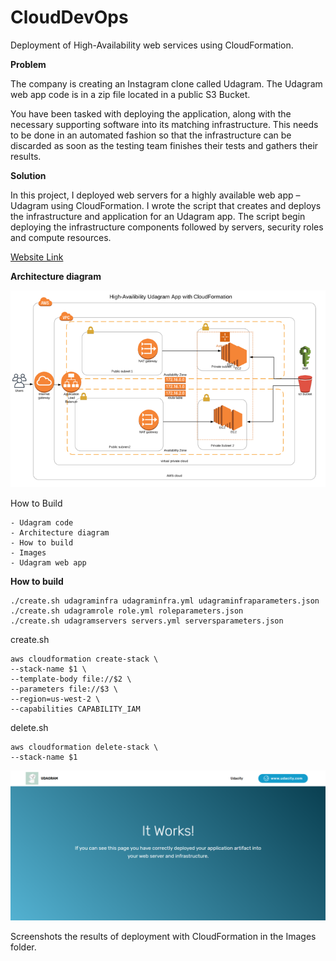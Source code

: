 # CloudDevOps

Deployment of High-Availability web services using CloudFormation.


**Problem**

The company is creating an Instagram clone called Udagram. The Udagram web app code is in a zip file located in a public S3 Bucket.

You have been tasked with deploying the application, along with the necessary supporting software into its matching infrastructure.
This needs to be done in an automated fashion so that the infrastructure can be discarded as soon as the testing team finishes their tests and gathers their results.

**Solution**

In this project, I deployed web servers for a highly available web app – Udagram using CloudFormation. I wrote the script that creates and deploys the infrastructure and application for an Udagram app. The script begin deploying the infrastructure components followed by servers, security roles and compute resources.

[Website Link](http://udagr-webap-151lepxel4r3y-650308300.us-west-2.elb.amazonaws.com/)

**Architecture diagram**

![UdagramDiagram](Images/HAappDiagram.PNG)

How to Build

```
- Udagram code
- Architecture diagram
- How to build
- Images
- Udagram web app
```

**How to build**

```
./create.sh udagraminfra udagraminfra.yml udagraminfraparameters.json
./create.sh udagramrole role.yml roleparameters.json
./create.sh udagramservers servers.yml serversparameters.json
```

create.sh

```
aws cloudformation create-stack \
--stack-name $1 \
--template-body file://$2 \
--parameters file://$3 \
--region=us-west-2 \
--capabilities CAPABILITY_IAM
```

delete.sh

```
aws cloudformation delete-stack \
--stack-name $1
```

![Udagram](Images/UdagramWebApp.PNG)

Screenshots the results of deployment with CloudFormation in the Images folder.